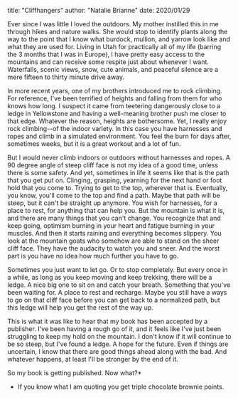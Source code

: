 title: "Cliffhangers"
author: "Natalie Brianne"
date: 2020/01/29

Ever since I was little I loved the outdoors. My mother instilled this in me through hikes and nature walks. She would stop to identify plants along the way to the point that I know what burdock, mullion, and yarrow look like and what they are used for. Living in Utah for practically all of my life (barring the 3 months that I was in Europe), I have pretty easy access to the mountains and can receive some respite just about whenever I want. Waterfalls, scenic views, snow, cute animals, and peaceful silence are a mere fifteen to thirty minute drive away.

In more recent years, one of my brothers introduced me to rock climbing. For reference, I've been terrified of heights and falling from them for who knows how long. I suspect it came from teetering dangerously close to a ledge in Yellowstone and having a well-meaning brother push me closer to that edge. Whatever the reason, heights are bothersome. Yet, I really enjoy rock climbing--of the indoor variety. In this case you have harnesses and ropes and climb in a simulated environment. You feel the burn for days after, sometimes weeks, but it is a great workout and a lot of fun.

But I would never climb indoors or outdoors without harnesses and ropes. A 90 degree angle of steep cliff face is not my idea of a good time, unless there is some safety. And yet, sometimes in life it seems like that is the path that you get put on. Clinging, grasping, yearning for the next hand or foot hold that you come to. Trying to get to the top, wherever that is. Eventually, you know, you'll come to the top and find a path. Maybe that path will be steep, but it can't be straight up anymore. You wish for harnesses, for a place to rest, for anything that can help you. But the mountain is what it is, and there are many things that you can't change. You recognize that and keep going, optimism burning in your heart and fatigue burning in your muscles. And then it starts raining and everything becomes slippery. You look at the mountain goats who somehow are able to stand on the sheer cliff face. They have the audacity to watch you and sneer. And the worst part is you have no idea how much further you have to go.

Sometimes you just want to let go. Or to stop completely. But every once in a while, as long as you keep moving and keep trekking, there will be a ledge. A nice big one to sit on and catch your breath. Something that you've been waiting for. A place to rest and recharge. Maybe you still have a ways to go on that cliff face before you can get back to a normalized path, but this ledge will help you get the rest of the way up.

This is what it was like to hear that my book has been accepted by a publisher. I've been having a rough go of it, and it feels like I've just been struggling to keep my hold on the mountain. I don't know if it will continue to be so steep, but I've found a ledge. A hope for the future. Even if things are uncertain, I know that there are good things ahead along with the bad. And whatever happens, at least I'll be stronger by the end of it.

So my book is getting published. Now what?*



* If you know what I am quoting you get triple chocolate brownie points.

